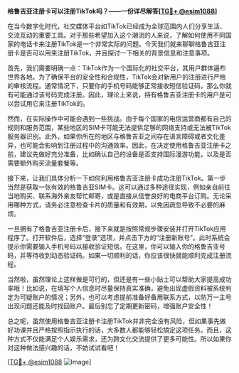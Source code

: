 **格鲁吉亚注册卡可以注册TikTok吗？——一份详尽解答[[TG💪+ @esim1088](https://t.me/s/esim1088)]**

在当今数字化时代，社交媒体平台如TikTok已经成为全球范围内人们分享生活、交流互动的重要工具。对于那些希望加入这个潮流的人来说，了解如何使用不同国家的电话卡来注册TikTok是一个非常实际的问题。今天我们就来聊聊格鲁吉亚注册卡是否可以用来注册TikTok，并且探讨一下相关的背景信息和注意事项。

首先，我们需要明确一点：TikTok作为一个国际化的社交平台，其用户群体遍布世界各地。为了确保平台的安全性和合规性，TikTok会对新用户的注册进行严格的审核流程。通常情况下，只要你的手机号码能够正常接收短信验证码，那么你就有可能通过该号码完成注册。因此，理论上来说，持有格鲁吉亚注册卡的用户是可以尝试用它来注册TikTok的。

然而，在实际操作中可能会遇到一些挑战。由于每个国家的电信运营商都有自己的规则和服务范围，某些地区的SIM卡可能无法提供足够的网络支持或无法被TikTok服务器识别。此外，如果你所在的地区与格鲁吉亚之间存在语言障碍或者文化差异，也可能会影响到注册过程中的沟通效率。因此，在决定使用格鲁吉亚注册卡之前，建议先做好充分准备，比如确认自己的设备是否支持国际漫游功能，以及是否需要额外购买流量套餐等。

接下来，让我们具体分析一下如何利用格鲁吉亚注册卡成功注册TikTok。第一步当然是获取一张有效的格鲁吉亚SIM卡。这可以通过多种途径实现，例如亲自前往当地购买、联系海外亲友帮忙邮寄，或是直接从信誉良好的电商平台订购。无论采用哪种方式，请务必注意检查卡片的质量和有效期，以免因疏忽导致不必要的麻烦。

一旦拥有了格鲁吉亚注册卡后，接下来就是按照常规步骤安装并打开TikTok应用程序了。打开软件后，选择“登录”选项，并点击下方的“注册新账号”。此时系统会提示你需要输入手机号码以接收验证短信。在这里，你可以输入你的格鲁吉亚号码，并等待收到动态验证码。如果一切顺利的话，你应该很快就能顺利完成注册流程。

当然啦，虽然理论上这样做是可行的，但还是有一些小贴士可以帮助大家提高成功率哦！比如说，在填写个人信息时尽量保持真实准确，避免出现虚假资料被系统判定为可疑账户的情况；另外，也可以考虑提前准备好备用联系方式，以防万一主号出现问题还能及时找回账户。最后别忘了定期更新密码，增强账户安全性！

总之呢，虽然使用格鲁吉亚注册卡注册TikTok并非完全没有风险，但如果事先做好功课并且严格按照指示执行的话，大多数人都能够轻松搞定这项任务。而且，这种方式不仅能满足个人娱乐需求，还为跨文化交流提供了更多可能性。所以如果你对这种做法感兴趣的话，不妨试试看吧！

[[TG💪+ @esim1088](https://t.me/s/esim1088) ![Image](https://i.postimg.cc/4NQfJmqS/Snipaste-2025-05-13-00-14-12.png)]